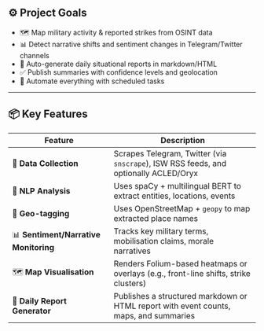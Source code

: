 
## ⚙️ Project Goals

- 🗺️ Map military activity & reported strikes from OSINT data
- 📊 Detect narrative shifts and sentiment changes in Telegram/Twitter channels
- 📰 Auto-generate daily situational reports in markdown/HTML
- ✅ Publish summaries with confidence levels and geolocation
- 🔁 Automate everything with scheduled tasks

---

## 📦 Key Features

| Feature | Description |
|--------|-------------|
| 🔄 **Data Collection** | Scrapes Telegram, Twitter (via `snscrape`), ISW RSS feeds, and optionally ACLED/Oryx |
| 🧠 **NLP Analysis** | Uses spaCy + multilingual BERT to extract entities, locations, events |
| 📌 **Geo-tagging** | Uses OpenStreetMap + `geopy` to map extracted place names |
| 📊 **Sentiment/Narrative Monitoring** | Tracks key military terms, mobilisation claims, morale narratives |
| 🗺️ **Map Visualisation** | Renders Folium-based heatmaps or overlays (e.g., front-line shifts, strike clusters) |
| 🧾 **Daily Report Generator** | Publishes a structured markdown or HTML report with event counts, maps, and summaries |

